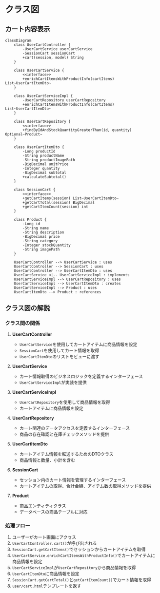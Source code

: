 # クラス図

## カート内容表示

```mermaid
classDiagram
    class UserCartController {
        -UserCartService userCartService
        -SessionCart sessionCart
        +cart(session, model) String
    }
    
    class UserCartService {
        <<interface>>
        +enrichCartItemsWithProductInfo(cartItems) List~UserCartItemDto~
    }
    
    class UserCartServiceImpl {
        -UserCartRepository userCartRepository
        +enrichCartItemsWithProductInfo(cartItems) List~UserCartItemDto~
    }
    
    class UserCartRepository {
        <<interface>>
        +findByIdAndStockQuantityGreaterThan(id, quantity) Optional~Product~
    }
    
    class UserCartItemDto {
        -Long productId
        -String productName
        -String productImagePath
        -BigDecimal unitPrice
        -Integer quantity
        -BigDecimal subtotal
        +calculateSubtotal()
    }
    
    class SessionCart {
        <<interface>>
        +getCartItems(session) List~UserCartItemDto~
        +getCartTotal(session) BigDecimal
        +getCartItemCount(session) int
    }
    
    class Product {
        -Long id
        -String name
        -String description
        -BigDecimal price
        -String category
        -Integer stockQuantity
        -String imagePath
    }

    UserCartController --> UserCartService : uses
    UserCartController --> SessionCart : uses
    UserCartController --> UserCartItemDto : uses
    UserCartService <|.. UserCartServiceImpl : implements
    UserCartServiceImpl --> UserCartRepository : uses
    UserCartServiceImpl --> UserCartItemDto : creates
    UserCartServiceImpl --> Product : uses
    UserCartItemDto --> Product : references
```

## クラス図の解説

### クラス間の関係

1. **UserCartController**
   - `UserCartService`を使用してカートアイテムに商品情報を設定
   - `SessionCart`を使用してカート情報を取得
   - `UserCartItemDto`のリストをビューに渡す

2. **UserCartService**
   - カート情報取得のビジネスロジックを定義するインターフェース
   - `UserCartServiceImpl`が実装を提供

3. **UserCartServiceImpl**
   - `UserCartRepository`を使用して商品情報を取得
   - カートアイテムに商品情報を設定

4. **UserCartRepository**
   - カート関連のデータアクセスを定義するインターフェース
   - 商品の存在確認と在庫チェックメソッドを提供

5. **UserCartItemDto**
   - カートアイテム情報を転送するためのDTOクラス
   - 商品情報と数量、小計を含む

6. **SessionCart**
   - セッション内のカート情報を管理するインターフェース
   - カートアイテムの取得、合計金額、アイテム数の取得メソッドを提供

7. **Product**
   - 商品エンティティクラス
   - データベースの商品テーブルに対応

### 処理フロー

1. ユーザーがカート画面にアクセス
2. `UserCartController.cart()`が呼び出される
3. `SessionCart.getCartItems()`でセッションからカートアイテムを取得
4. `UserCartService.enrichCartItemsWithProductInfo()`でカートアイテムに商品情報を設定
5. `UserCartServiceImpl`が`UserCartRepository`から商品情報を取得
6. `UserCartItemDto`に商品情報を設定
7. `SessionCart.getCartTotal()`と`getCartItemCount()`でカート情報を取得
8. `user/cart.html`テンプレートを返す 